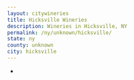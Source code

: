 ```yaml
---
layout: citywineries
title: Hicksville Wineries
description: Wineries in Hicksville, NY
permalink: /ny/unknown/hicksville/
state: ny
county: unknown
city: hicksville
---
```

-

